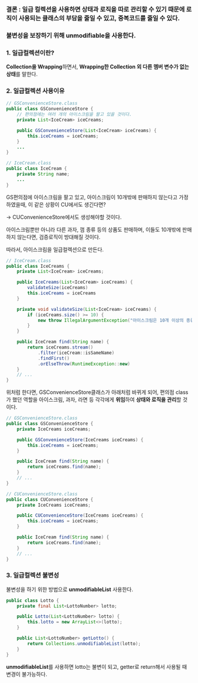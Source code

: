 ### 결론 : **일급 컬렉션**을 사용하면 **상태과 로직을 따로 관리**할 수 있기 때문에 로직이 사용되는 **클래스의 부담**을 줄일 수 있고, **중복코드**를 줄일 수 있다.

### 불변성을 보장하기 위해 **unmodifiable을 사용한다.**

### 1. 일급컬렉션이란?

**Collection을 Wrapping**하면서, **Wrapping한 Collection 외 다른 멤버 변수가 없는 상태**를 말한다.

### 2. 일급컬렉션 사용이유

```java
// GSConvenienceStore.class
public class GSConvenienceStore {
    // 편의점에는 여러 개의 아이스크림을 팔고 있을 것이다.
    private List<IceCream> iceCreams;

    public GSConvenienceStore(List<IceCream> iceCreams) {
        this.iceCreams = iceCreams;
    }
    ...
}

// IceCream.class
public class IceCream {
    private String name;
    ...
}
```

GS편의점에 아이스크림을 팔고 있고, 아이스크림이 10개밖에 판매하지 않는다고 가정하였을때, 이 같은 상황이 CU에서도 생긴다면? 

→ CUConvenienceStore에서도 생성해야할 것이다.

아이스크림뿐만 아니라 다른 과자, 껌 종류 등의 상품도 판매하며, 이들도 10개밖에 판매하지 않는다면, 검증로직이 방대해질 것이다.

따라서, 아이스크림을 일급컬렉션으로 만든다. 

```java
// IceCream.class
public class IceCreams {
    private List<IceCream> iceCreams;

    public IceCreams(List<IceCream> iceCreams) {
        validateSize(iceCreams)
        this.iceCreams = iceCreams
    }

    private void validateSize(List<IceCream> iceCreams) {
        if (iceCreams.size() >= 10) {
            new throw IllegalArgumentException("아이스크림은 10개 이상의 종류를 팔지않습니다.")
        }
    }

    public IceCream find(String name) {
        return iceCreams.stream()
            .filter(iceCream::isSameName)
            .findFirst()
            .orElseThrow(RuntimeException::new)
    }
    // ...
}
```

위처럼 한다면, GSConvenienceStore클래스가 아래처럼 바뀌게 되어, 편의점 class가 했던 역할을 아이스크림, 과자, 라면 등 각각에게 **위임**하여 **상태와 로직을 관리**할 것이다.

```java
// GSConvenienceStore.class
public class GSConvenienceStore {
    private IceCreams iceCreams;

    public GSConvenienceStore(IceCreams iceCreams) {
        this.iceCreams = iceCreams;
    }

    public IceCream find(String name) {
        return iceCreams.find(name);
    }
    // ...
}

// CUConvenienceStore.class
public class CUConvenienceStore {
    private IceCreams iceCreams;

    public CUConvenienceStore(IceCreams iceCreams) {
        this.iceCreams = iceCreams;
    }

    public IceCream find(String name) {
        return iceCreams.find(name);
    }
    // ...
}
```

### 3. 일급컬렉션 불변성

불변성을 하기 위한 방법으로 **unmodifiableList** 사용한다.

```java
public class Lotto {
    private final List<LottoNumber> lotto;

    public Lotto(List<LottoNumber> lotto) {
        this.lotto = new ArrayList<>(lotto);
    }

    public List<LottoNumber> getLotto() {
        return Collections.unmodifiableList(lotto);
    }
}
```

**unmodifiableList**를 사용하면 lotto는 불변이 되고, getter로 return해서 사용될 때 변경이 불가능하다.
